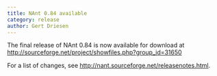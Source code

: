 ```yaml
---
title: NAnt 0.84 available
category: release
author: Gert Driesen
---
```


The final release of NAnt 0.84 is now available for download at http://sourceforge.net/project/showfiles.php?group_id=31650

For a list of changes, see
http://nant.sourceforge.net/releasenotes.html.